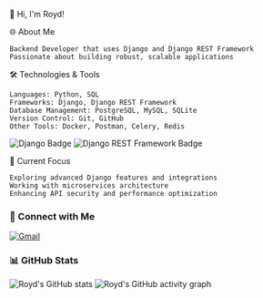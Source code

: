 👋 Hi, I'm Royd!


🌐 About Me

    Backend Developer that uses Django and Django REST Framework
    Passionate about building robust, scalable applications
    

🛠️ Technologies & Tools

    Languages: Python, SQL
    Frameworks: Django, Django REST Framework
    Database Management: PostgreSQL, MySQL, SQLite
    Version Control: Git, GitHub
    Other Tools: Docker, Postman, Celery, Redis

![Django Badge](https://img.shields.io/badge/Django-092E20?style=for-the-badge&logo=django&logoColor=green) ![Django REST Framework Badge](https://img.shields.io/badge/django%20rest-ff1709?style=for-the-badge&logo=django&logoColor=white)

🚀 Current Focus

    Exploring advanced Django features and integrations
    Working with microservices architecture
    Enhancing API security and performance optimization

### 💼 Connect with Me
[![Gmail](https://img.shields.io/badge/Gmail-contact%40example.com-blue?style=for-the-badge&logo=gmail)](mailto:catalunesroy@gmail.com)

### 📊 GitHub Stats
![Royd's GitHub stats](https://github-readme-stats.vercel.app/api?username=Royd0101&show_icons=true&theme=radical)
![Royd's GitHub activity graph](https://github-readme-activity-graph.cyclic.app/graph?username=Royd0101&theme=github-dark)



<!---
Royd0101/Royd0101 is a ✨ special ✨ repository because its `README.md` (this file) appears on your GitHub profile.
--->
